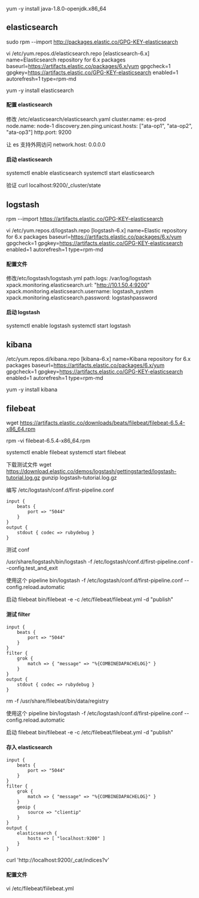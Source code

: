 yum -y install java-1.8.0-openjdk.x86_64

## elasticsearch

sudo rpm --import http://packages.elastic.co/GPG-KEY-elasticsearch

vi /etc/yum.repos.d/elasticsearch.repo
[elasticsearch-6.x]
name=Elasticsearch repository for 6.x packages
baseurl=https://artifacts.elastic.co/packages/6.x/yum
gpgcheck=1
gpgkey=https://artifacts.elastic.co/GPG-KEY-elasticsearch
enabled=1
autorefresh=1
type=rpm-md

yum -y install elasticsearch

#### 配置 elasticsearch

修改 /etc/elasticsearch/elasticsearch.yaml
cluster.name: es-prod
node.name: node-1
discovery.zen.ping.unicast.hosts: ["ata-op1", "ata-op2", "ata-op3"]
http.port: 9200

让 es 支持外网访问
network.host: 0.0.0.0

#### 启动 elasticsearch

systemctl enable elasticsearch
systemctl start elasticsearch

验证 curl localhost:9200/\_cluster/state

## logstash

rpm --import https://artifacts.elastic.co/GPG-KEY-elasticsearch

vi /etc/yum.repos.d/logstash.repo
[logstash-6.x]
name=Elastic repository for 6.x packages
baseurl=https://artifacts.elastic.co/packages/6.x/yum
gpgcheck=1
gpgkey=https://artifacts.elastic.co/GPG-KEY-elasticsearch
enabled=1
autorefresh=1
type=rpm-md

#### 配置文件

修改/etc/logstash/logstash.yml
path.logs: /var/log/logstash
xpack.monitoring.elasticsearch.url: "http://10.1.50.4:9200"
xpack.monitoring.elasticsearch.username: logstash_system
xpack.monitoring.elasticsearch.password: logstashpassword

#### 启动 logstash

systemctl enable logstash
systemctl start logstash

## kibana

/etc/yum.repos.d/kibana.repo
[kibana-6.x]
name=Kibana repository for 6.x packages
baseurl=https://artifacts.elastic.co/packages/6.x/yum
gpgcheck=1
gpgkey=https://artifacts.elastic.co/GPG-KEY-elasticsearch
enabled=1
autorefresh=1
type=rpm-md

yum -y install kibana

## filebeat

wget https://artifacts.elastic.co/downloads/beats/filebeat/filebeat-6.5.4-x86_64.rpm

rpm -vi filebeat-6.5.4-x86_64.rpm

systemctl enable filebeat
systemctl start filebeat

下载测试文件
wget https://download.elastic.co/demos/logstash/gettingstarted/logstash-tutorial.log.gz
gunzip logstash-tutorial.log.gz

编写 /etc/logstash/conf.d/first-pipeline.conf

```
input {
    beats {
        port => "5044"
    }
}
output {
    stdout { codec => rubydebug }
}
```

测试 conf

/usr/share/logstash/bin/logstash -f /etc/logstash/conf.d/first-pipeline.conf --config.test_and_exit

使用这个 pipeline
bin/logstash -f /etc/logstash/conf.d/first-pipeline.conf --config.reload.automatic

启动 filebeat
bin/filebeat -e -c /etc/filebeat/filebeat.yml -d "publish"

#### 测试 filter

```
input {
    beats {
        port => "5044"
    }
}
filter {
    grok {
        match => { "message" => "%{COMBINEDAPACHELOG}" }
    }
}
output {
    stdout { codec => rubydebug }
}
```

rm -f /usr/share/filebeat/bin/data/registry

使用这个 pipeline
bin/logstash -f /etc/logstash/conf.d/first-pipeline.conf --config.reload.automatic

启动 filebeat
bin/filebeat -e -c /etc/filebeat/filebeat.yml -d "publish"

#### 存入 elasticsearch

```
input {
    beats {
        port => "5044"
    }
}
filter {
    grok {
        match => { "message" => "%{COMBINEDAPACHELOG}" }
    }
    geoip {
        source => "clientip"
    }
}
output {
    elasticsearch {
        hosts => [ "localhost:9200" ]
    }
}
```

curl 'http://localhost:9200/_cat/indices?v'

#### 配置文件

vi /etc/filebeat/fiilebeat.yml
